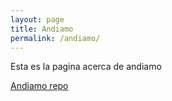 ```yaml
---
layout: page
title: Andiamo
permalink: /andiamo/
---
```


Esta es la pagina acerca de andiamo

[Andiamo repo](https://github.com/andiamo/andiamo)
